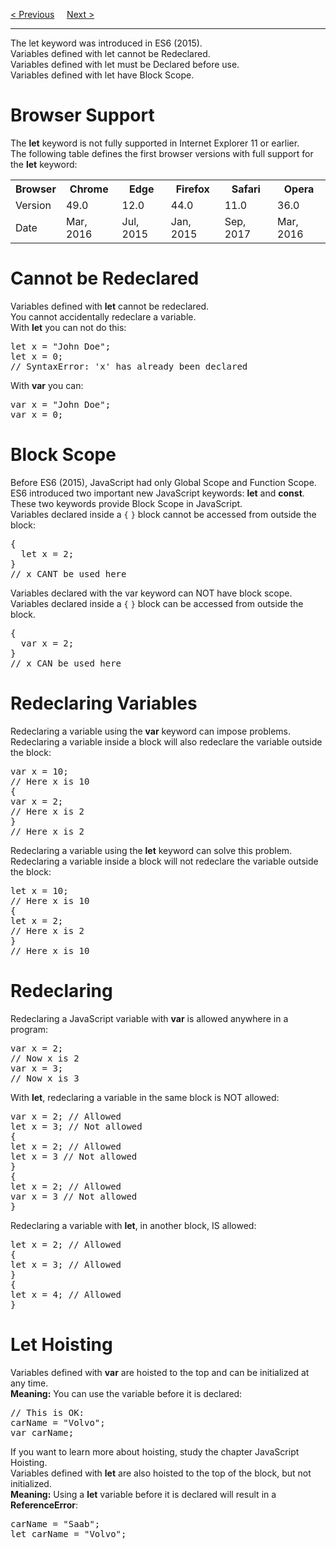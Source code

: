 <a href="/JS/Variables.md">&lt; Previous</a>
&nbsp;&nbsp;&nbsp;
<a href="/JS/Const.md">Next &gt;</a>
<hr>
The let keyword was introduced in ES6 (2015).
<br>
Variables defined with let cannot be Redeclared.
<br>
Variables defined with let must be Declared before use.
<br>
Variables defined with let have Block Scope.
<h1>Browser Support</h1>
The <b>let</b> keyword is not fully supported in Internet Explorer 11 or earlier.
<br>
The following table defines the first browser versions with full support for the <b>let</b> keyword:
<table class="ws-table-all notranslate">
  <tr>
    <th>Browser</th>
    <th>Chrome</th>
    <th>Edge</th>
    <th>Firefox</th>
    <th>Safari</th>
    <th>Opera</th>
  </tr>
  <tr>
    <td>Version</td>
    <td>49.0</td>
    <td>12.0</td>
    <td>44.0</td>
    <td>11.0</td>
    <td>36.0</td>
  </tr>
  <tr>
    <td>Date</td>
    <td>Mar, 2016</td>
    <td>Jul, 2015</td>
    <td>Jan, 2015</td>
    <td>Sep, 2017</td>
    <td>Mar, 2016</td>
  </tr>
</table>
<h1>Cannot be Redeclared</h1>
Variables defined with <b>let</b> cannot be redeclared.
<br>
You cannot accidentally redeclare a variable.
<br>
With <b>let</b> you can not do this:
<pre>
let x = "John Doe";
let x = 0;
// SyntaxError: 'x' has already been declared
</pre>
With <b>var</b> you can:
<pre>
var x = "John Doe";
var x = 0;
</pre>
<h1>Block Scope</h1>
Before ES6 (2015), JavaScript had only Global Scope and Function Scope.
<br>
ES6 introduced two important new JavaScript keywords: <b>let</b> and <b>const</b>.
<br>
These two keywords provide Block Scope in JavaScript.
<br>
Variables declared inside a <code>{</code> <code>}</code> block cannot be accessed from outside the block:
<pre>
{ 
  let x = 2;
}
// x CANT be used here
</pre>
Variables declared with the var keyword can NOT have block scope.
<br>
Variables declared inside a <code>{</code> <code>}</code> block can be accessed from outside the block.
<pre>
{ 
  var x = 2; 
}
// x CAN be used here
</pre>
<h1>Redeclaring Variables</h1>
Redeclaring a variable using the <b>var</b> keyword can impose problems.
<br>
Redeclaring a variable inside a block will also redeclare the variable outside the block:
<pre>
var x = 10;
// Here x is 10
{ 
var x = 2;
// Here x is 2
}
// Here x is 2
</pre>
Redeclaring a variable using the <b>let</b> keyword can solve this problem.
<br>
Redeclaring a variable inside a block will not redeclare the variable outside the block:
<pre>
let x = 10;
// Here x is 10
{
let x = 2;
// Here x is 2
}
// Here x is 10
</pre>
<h1>Redeclaring</h1>
Redeclaring a JavaScript variable with <b>var</b> is allowed anywhere in a program:
<pre>
var x = 2;
// Now x is 2
var x = 3;
// Now x is 3
</pre>
With <b>let</b>, redeclaring a variable in the same block is NOT allowed:
<pre>
var x = 2; // Allowed
let x = 3; // Not allowed
{
let x = 2; // Allowed
let x = 3 // Not allowed
}
{
let x = 2; // Allowed
var x = 3 // Not allowed
}
</pre>
Redeclaring a variable with <b>let</b>, in another block, IS allowed:
<pre>
let x = 2; // Allowed
{
let x = 3; // Allowed
}
{
let x = 4; // Allowed
}
</pre>
<h1>Let Hoisting</h1>
Variables defined with <b>var</b> are hoisted to the top and can be initialized at any time.
<br>
<b>Meaning:</b> You can use the variable before it is declared:
<pre>
// This is OK:
carName = "Volvo";
var carName;
</pre>
If you want to learn more about hoisting, study the chapter JavaScript Hoisting.
<br>
Variables defined with <b>let</b> are also hoisted to the top of the block, but not initialized.
<br>
<b>Meaning:</b> Using a <b>let</b> variable before it is declared will result in a <b>ReferenceError</b>:
<pre>
carName = "Saab";
let carName = "Volvo";
</pre>
